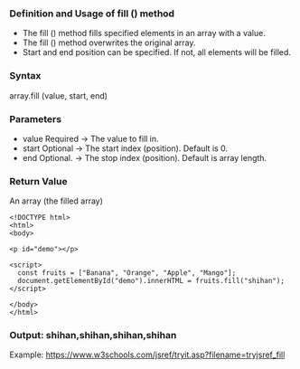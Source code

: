 ### Definition and Usage of fill () method
* The fill () method fills specified elements in an array with a value.
* The fill () method overwrites the original array.
* Start and end position can be specified. If not, all elements will be filled.

### Syntax
array.fill (value, start, end)

### Parameters
* value	Required -> The value to fill in.
* start	Optional -> The start index (position). Default is 0.
* end	Optional. -> The stop index (position). Default is array length.

### Return Value
An array (the filled array)

~~~
<!DOCTYPE html>
<html>
<body>

<p id="demo"></p>

<script>
  const fruits = ["Banana", "Orange", "Apple", "Mango"];
  document.getElementById("demo").innerHTML = fruits.fill("shihan");
</script>

</body>
</html>
~~~

### Output: shihan,shihan,shihan,shihan

Example: https://www.w3schools.com/jsref/tryit.asp?filename=tryjsref_fill


